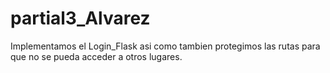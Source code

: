 # partial3_Alvarez

Implementamos el Login_Flask asi como tambien protegimos las rutas para que no se pueda acceder a otros lugares.
